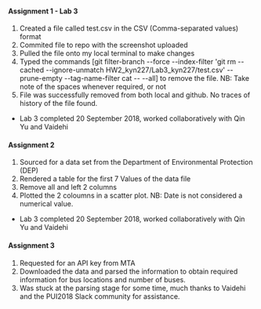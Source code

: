 #### Assignment 1 - Lab 3
1. Created a file called test.csv in the CSV (Comma-separated values) format
2. Commited file to repo with the screenshot uploaded 
3. Pulled the file onto my local terminal to make changes
4. Typed the commands [git filter-branch --force --index-filter 'git rm --cached --ignore-unmatch HW2_kyn227/Lab3_kyn227/test.csv' --prune-empty --tag-name-filter cat -- --all] to remove the file. NB: Take note of the spaces whenever required, or not
5. File was successfully removed from both local and github. No traces of history of the file found.

- Lab 3 completed 20 September 2018, worked collaboratively with Qin Yu and Vaidehi 

#### Assignment 2 
1. Sourced for a data set from the Department of Environmental Protection (DEP)
2. Rendered a table for the first 7 Values of the data file
3. Remove all and left 2 columns 
4. Plotted the 2 coloumns in a scatter plot.
NB: Date is not considered a numerical value.
- Lab 3 completed 20 September 2018, worked collaboratively with Qin Yu and Vaidehi 

#### Assignment 3
1. Requested for an API key from MTA
2. Downloaded the data and parsed the information to obtain required information for bus locations and number of buses.
3. Was stuck at the parsing stage for some time, much thanks to Vaidehi and the PUI2018 Slack community for assistance.
